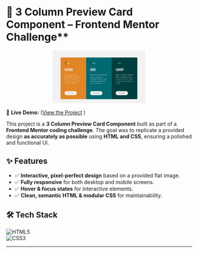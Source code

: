 # 🌟 3 Column Preview Card Component – Frontend Mentor Challenge\*\*

<p align="center">
  <img src="design/preview.jpg" alt="Stats Preview Card Component" width="50%">
</p>

🔗 **Live Demo:** ([View the Project](https://chrisbk9674.github.io//3-column-preview-card-component/) )

This project is a **3 Column Preview Card Component** built as part of a **Frontend Mentor coding challenge**. The goal was to replicate a provided design **as accurately as possible** using **HTML and CSS**, ensuring a polished and functional UI.

## ✨ Features

- ✅ **Interactive, pixel-perfect design** based on a provided flat image.
- ✅ **Fully responsive** for both desktop and mobile screens.
- ✅ **Hover & focus states** for interactive elements.
- ✅ **Clean, semantic HTML & modular CSS** for maintainability.

## 🛠 Tech Stack

![HTML5](https://img.shields.io/badge/HTML5-E34F26?style=flat-square&logo=html5&logoColor=white)  
![CSS3](https://img.shields.io/badge/CSS3-1572B6?style=flat-square&logo=css3&logoColor=white)

---
